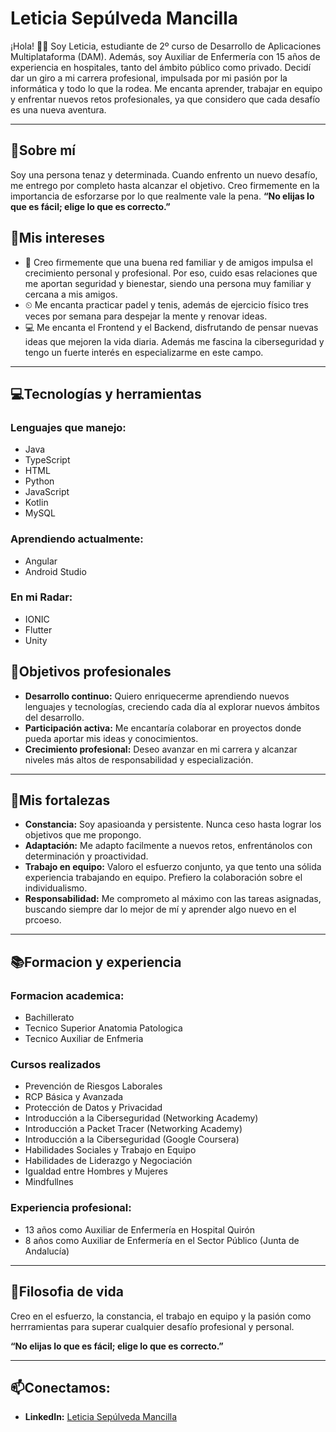 # Leticia Sepúlveda Mancilla

¡Hola! 🙋‍♀️ Soy Leticia, estudiante de 2º curso de Desarrollo de Aplicaciones Multiplataforma (DAM). Además, soy Auxiliar de Enfermería con 15 años de experiencia en hospitales, tanto del ámbito público como privado. Decidí dar un giro a mi carrera profesional, impulsada por mi pasión por la informática y todo lo que la rodea. Me encanta aprender, trabajar en equipo y enfrentar nuevos retos profesionales, ya que considero que cada desafío es una nueva aventura.

---
## 🎇Sobre mí
Soy una persona tenaz y determinada. Cuando enfrento un nuevo desafío, me entrego por completo hasta alcanzar el objetivo. Creo firmemente en la importancia de esforzarse por lo que realmente vale la pena.
**“No elijas lo que es fácil; elige lo que es correcto.”**

## 🎯Mis intereses 
- 👣 Creo firmemente que una buena red familiar y de amigos impulsa el crecimiento personal y profesional. Por eso, cuido esas relaciones que me aportan seguridad y bienestar, siendo una persona muy familiar y cercana a mis amigos.
- ⏲ Me encanta practicar padel y tenis, además de ejercicio físico tres veces por semana para despejar la mente y renovar ideas. 
- 💻 Me encanta el Frontend y el Backend, disfrutando de pensar nuevas ideas que mejoren la vida diaria. Además me fascina la ciberseguridad y tengo un fuerte interés en especializarme en este campo.
  
---
## 💻Tecnologías y herramientas
### Lenguajes que manejo:
- Java
- TypeScript
- HTML
- Python
- JavaScript
- Kotlin
- MySQL
### Aprendiendo actualmente:
- Angular
- Android Studio
### En mi Radar:
- IONIC
- Flutter
- Unity

## 🚀Objetivos profesionales
- **Desarrollo continuo:** Quiero enriquecerme aprendiendo nuevos lenguajes y tecnologías, creciendo cada día al explorar nuevos ámbitos del desarrollo.
- **Participación activa:** Me encantaría colaborar en proyectos donde pueda aportar mis ideas y conocimientos.
- **Crecimiento profesional:** Deseo avanzar en mi carrera y alcanzar niveles más altos de responsabilidad y especialización.

---
## 💪Mis fortalezas
- **Constancia:** Soy apasioanda y persistente. Nunca ceso hasta lograr los objetivos que me propongo.
- **Adaptación:** Me adapto facilmente a nuevos retos, enfrentánolos con determinación y proactividad.
- **Trabajo en equipo:** Valoro el esfuerzo conjunto, ya que tento una sólida experiencia trabajando en equipo. Prefiero la colaboración sobre el individualismo.
-  **Responsabilidad:** Me comprometo al máximo con las tareas asignadas, buscando siempre dar lo mejor de mí y aprender algo nuevo en el prcoeso.

---

## 📚Formacion y experiencia 
### Formacion academica:
- Bachillerato
- Tecnico Superior Anatomia Patologica
- Tecnico Auxiliar de Enfmeria
### Cursos realizados
- Prevención de Riesgos Laborales
- RCP Básica y Avanzada
- Protección de Datos y Privacidad
- Introducción a la Ciberseguridad (Networking Academy)
- Introducción a Packet Tracer (Networking Academy)
- Introducción a la Ciberseguridad (Google Coursera)
- Habilidades Sociales y Trabajo en Equipo
- Habilidades de Liderazgo y Negociación
- Igualdad entre Hombres y Mujeres
- Mindfullnes

### Experiencia profesional:
- 13 años como  Auxiliar de Enfermería en Hospital Quirón
- 8 años como Auxiliar de Enfermería en el Sector Público (Junta de Andalucía)

---
## 🎇Filosofia de vida
 Creo en el esfuerzo, la constancia, el trabajo en equipo y la pasión como herrramientas para superar cualquier desafío profesional y personal. 
 
**“No elijas lo que es fácil; elige lo que es correcto.”**

---

## 📫Conectamos: 
- **LinkedIn:** [Leticia Sepúlveda Mancilla](https://www.linkedin.com/in/leticiaSepMan/)
